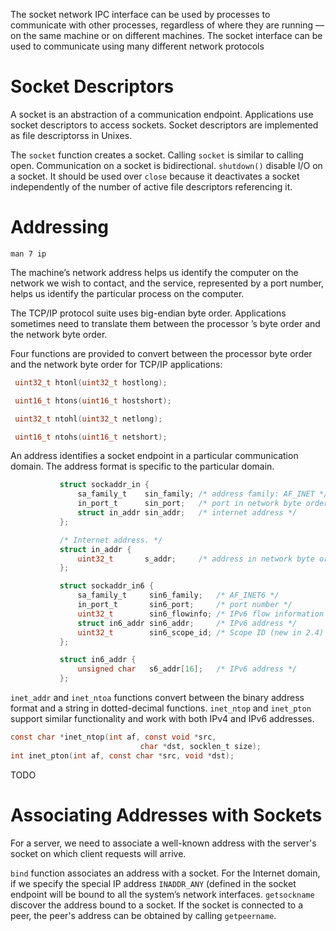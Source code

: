 The socket network IPC interface can be used by processes to communicate with other processes, regardless of where they are running — on the same machine or on different machines. The socket interface can be used to communicate using many different network protocols

# Socket Descriptors

A socket is an abstraction of a communication endpoint. Applications use socket descriptors to access sockets. Socket descriptors are implemented as file descriptorss in Unixes.

The `socket` function creates a socket. Calling `socket` is similar to calling open. Communication on a socket is bidirectional. `shutdown()` disable I/O on a socket. It should be used over `close` because it deactivates a socket independently of the number of active file descriptors referencing it.

# Addressing

`man 7 ip`


The machine’s network address helps us identify the computer on the network we wish to contact, and the service, represented by a port number, helps us identify the particular process on the computer. 

The TCP/IP protocol suite uses big-endian byte order. Applications sometimes need to translate them between the processor ’s byte order and the network byte order. 

Four functions are provided to convert between the processor byte order and the network byte order for TCP/IP applications:

```c
 uint32_t htonl(uint32_t hostlong);

 uint16_t htons(uint16_t hostshort);

 uint32_t ntohl(uint32_t netlong);

 uint16_t ntohs(uint16_t netshort);
```

An address identifies a socket endpoint in a particular communication domain. The address format is specific to the particular domain.

```c
           struct sockaddr_in {
               sa_family_t    sin_family; /* address family: AF_INET */
               in_port_t      sin_port;   /* port in network byte order */
               struct in_addr sin_addr;   /* internet address */
           };

           /* Internet address. */
           struct in_addr {
               uint32_t       s_addr;     /* address in network byte order */
           };
```

```c
           struct sockaddr_in6 {
               sa_family_t     sin6_family;   /* AF_INET6 */
               in_port_t       sin6_port;     /* port number */
               uint32_t        sin6_flowinfo; /* IPv6 flow information */
               struct in6_addr sin6_addr;     /* IPv6 address */
               uint32_t        sin6_scope_id; /* Scope ID (new in 2.4) */
           };

           struct in6_addr {
               unsigned char   s6_addr[16];   /* IPv6 address */
           };
```

`inet_addr` and `inet_ntoa` functions convert between the binary address format and a string in dotted-decimal functions. `inet_ntop` and `inet_pton` support similar functionality and work with both IPv4 and IPv6 addresses.

```c
const char *inet_ntop(int af, const void *src,
                             char *dst, socklen_t size);
int inet_pton(int af, const char *src, void *dst);
```

TODO

# Associating Addresses with Sockets

For a server, we need to associate a well-known address with the server's socket on which client requests will arrive.

`bind` function associates an address with a socket. For the Internet domain, if we specify the special IP address `INADDR_ANY` (defined in the socket endpoint will be bound to all the system’s network interfaces. `getsockname` discover the address bound to a socket. If the socket is connected to a peer, the peer's address  can be obtained by calling `getpeername`.
